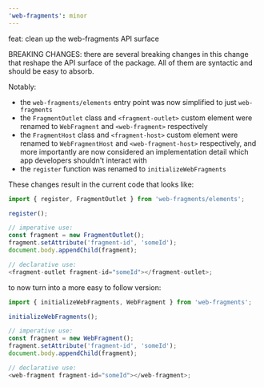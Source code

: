 ```yaml
---
'web-fragments': minor
---
```


feat: clean up the web-fragments API surface

BREAKING CHANGES: there are several breaking changes in this change that reshape the API surface of the package. All of them are syntactic and should be easy to absorb.

Notably:

- the `web-fragments/elements` entry point was now simplified to just `web-fragments`
- the `FragmentOutlet` class and `<fragment-outlet>` custom element were renamed to `WebFragment` and `<web-fragment>` respectively
- the `FragmentHost` class and `<fragment-host>` custom element were renamed to `WebFragmentHost` and `<web-fragment-host>` respectively, and more importantly are now considered an implementation detail which app developers shouldn't interact with
- the `register` function was renamed to `initializeWebFragments`

These changes result in the current code that looks like:

```js
import { register, FragmentOutlet } from 'web-fragments/elements';

register();

// imperative use:
const fragment = new FragmentOutlet();
fragment.setAttribute('fragment-id', 'someId');
document.body.appendChild(fragment);

// declarative use:
<fragment-outlet fragment-id="someId"></fragment-outlet>;
```

to now turn into a more easy to follow version:

```js
import { initializeWebFragments, WebFragment } from 'web-fragments';

initializeWebFragments();

// imperative use:
const fragment = new WebFragment();
fragment.setAttribute('fragment-id', 'someId');
document.body.appendChild(fragment);

// declarative use:
<web-fragment fragment-id="someId"></web-fragment>;
```
